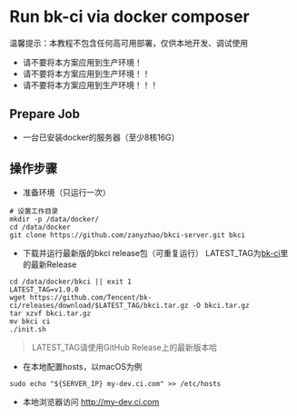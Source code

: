 # Run bk-ci via docker composer
温馨提示：本教程不包含任何高可用部署，仅供本地开发、调试使用

- 请不要将本方案应用到生产环境！
- 请不要将本方案应用到生产环境！！
- 请不要将本方案应用到生产环境！！！


## Prepare Job
- 一台已安装docker的服务器（至少8核16G）

## 操作步骤
- 准备环境（只运行一次）
```shell
# 设置工作目录
mkdir -p /data/docker/
cd /data/docker
git clone https://github.com/zanyzhao/bkci-server.git bkci
```

- 下载并运行最新版的bkci release包（可重复运行）
LATEST_TAG为[bk-ci](https://github.com/Tencent/bk-ci/releases)里的最新Release
```shell
cd /data/docker/bkci || exit 1
LATEST_TAG=v1.0.0
wget https://github.com/Tencent/bk-ci/releases/download/$LATEST_TAG/bkci.tar.gz -O bkci.tar.gz
tar xzvf bkci.tar.gz
mv bkci ci
./init.sh
```
> LATEST_TAG请使用GitHub Release上的最新版本哈

- 在本地配置hosts，以macOS为例
```shell
sudo echo "${SERVER_IP} my-dev.ci.com" >> /etc/hosts
```

- 本地浏览器访问 http://my-dev.ci.com
